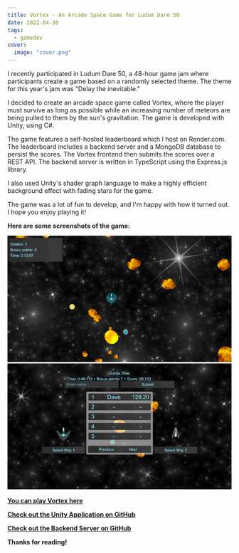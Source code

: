 ```yaml
---
title: Vortex - An Arcade Space Game for Ludum Dare 50
date: 2022-04-30
tags:
  - gamedev
cover:
  image: "cover.png"
---
```


I recently participated in Ludum Dare 50, a 48-hour game jam where participants create a game based on a randomly selected theme. The theme for this year's jam was "Delay the inevitable."

I decided to create an arcade space game called Vortex, where the player must survive as long as possible while an increasing number of meteors are being pulled to them by the sun's gravitation. The game is developed with Unity, using C#.

The game features a self-hosted leaderboard which I host on Render.com. The leaderboard includes a backend server and a MongoDB database to persist the scores. The Vortex frontend then submits the scores over a REST API. The backend server is written in TypeScript using the Express.js library.

I also used Unity's shader graph language to make a highly efficient background effect with fading stars for the game.

The game was a lot of fun to develop, and I'm happy with how it turned out. I hope you enjoy playing it!

**Here are some screenshots of the game:**

![Image of the player ship flying through a field of meteors](vortex_1.png)
![Image of the leaderboard screen](vortex_2.png)

[**You can play Vortex here**](https://davidjs.itch.io/vortex)

[**Check out the Unity Application on GitHub**](https://github.com/daviddiener/Ludum-Dare-50)

[**Check out the Backend Server on GitHub**](https://github.com/daviddiener/Ludum-Dare-50-Backend)

**Thanks for reading!**